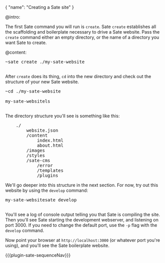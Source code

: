 {
    "name": "Creating a Sate site"
}

@intro:

The first Sate command you will run is <code>create</code>. Sate <code>create</code> establishes all the scaffolding and boilerplate necessary to drive a Sate website. Pass the <code>create</code> command either an empty directory, or the name of a directory you want Sate to create.


@content:

<pre class="cli">
<div class="line"><span class="dir-prompt">~</span>sate create ./my-sate-website</div>
</pre>

After <code>create</code> does its thing, <code>cd</code> into the new directory and check out the structure of your new Sate website.

<pre class="cli">
<div class="line"><span class="dir-prompt">~</span>cd ./my-sate-website</div>
<div class="line"><span class="dir-prompt">my-sate-website</span>ls</div>
</pre>

The directory structure you'll see is something like this:

<pre class="ls cli">
    ./
        website.json
        /content
            index.html 
            about.html
        /images
        /styles
        /sate-cms
            /error
            /templates
            /plugins
</pre>

We'll go deeper into this structure in the next section. For now, try out this website by using the <code>develop</code> command:

<pre class="cli">
<div class="line"><span class="dir-prompt">my-sate-website</span>sate develop</div>
</pre>

You'll see a log of console output telling you that Sate is compiling the site. Then you'll see Sate starting the development webserver, and listening on port 3000. If you need to change the default port, use the <code>-p</code> flag with the <code>develop</code> command. 

Now point your browser at <code>http://localhost:3000</code> (or whatever port you're using), and you'll see the Sate boilerplate website.

{{{plugin-sate-sequenceNav}}}

